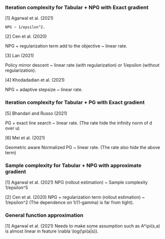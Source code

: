 ### Iteration complexity for Tabular + NPG with Exact gradient

  [1] Agarwal et al. (2021)
  
    NPG ~ 1/epsilon^2.
    
  [2] Cen et al. (2020)
  
  NPG + regularization term add to the objective ~ linear rate.
  
  [3] Lan (2021)
  
  Policy mirror descent ~ linear rate (with regularization) or 1/epsilon (without regularization).
  
  [4] Khodadadian et al. (2021)
  
  NPG + adaptive stepsize ~ linear rate.
    
### Iteration complexity for Tabular + PG with Exact gradient
  [5] Bhandari and Russo (2021)
  
  PG + exact line search ~ linear rate. (The rate hide the infinity norm of d over u)
  
  [6] Mei et al. (2021)
  
  Geometric aware Normalized PG ~ linear rate. (The rate also hide the above term)
    
### Sample complexity for Tabular + NPG with approximate gradient
  [1] Agarwal et al. (2021)
    NPG (rollout estimation) ~ Sample complexity 1/epsilon^5
    
  [2] Cen et al. (2020)
    NPG + regularization term (rollout estimation) ~ 1/epsilon^2 (The dependence on 1/(1-gamma) is far from tight).
    
### General function approximation
  [1] Agarwal et al. (2021)
    Needs to make some assumption such as A^\pi(s,a) is almost linear in feature \nabla \log(\pi(a|s)).
